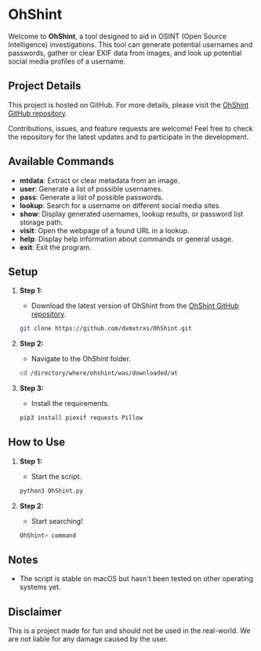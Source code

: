 # OhShint

Welcome to **OhShint**, a tool designed to aid in OSINT (Open Source Intelligence) investigations. This tool can generate potential usernames and passwords, gather or clear EXIF data from images, and look up potential social media profiles of a username.

## Project Details

This project is hosted on GitHub. For more details, please visit the [OhShint GitHub repository](https://github.com/dxmxtrxs/OhShint).

Contributions, issues, and feature requests are welcome! Feel free to check the repository for the latest updates and to participate in the development.

## Available Commands

- **mtdata**: Extract or clear metadata from an image.
- **user**: Generate a list of possible usernames.
- **pass**: Generate a list of possible passwords.
- **lookup**: Search for a username on different social media sites.
- **show**: Display generated usernames, lookup results, or password list storage path.
- **visit**: Open the webpage of a found URL in a lookup.
- **help**: Display help information about commands or general usage.
- **exit**: Exit the program.

## Setup

1. **Step 1:**
    - Download the latest version of OhShint from the [OhShint GitHub repository](https://github.com/dxmxtrxs/OhShint).
    ```bash
    git clone https://github.com/dxmxtrxs/OhShint.git
    ```

2. **Step 2:**
    - Navigate to the OhShint folder.
    ```bash
    cd /directory/where/ohshint/was/downloaded/at
    ```

3. **Step 3:**
    - Install the requirements.
    ```bash
    pip3 install piexif requests Pillow
    ```

## How to Use

1. **Step 1:**
    - Start the script.
    ```bash
    python3 OhShint.py
    ```

2. **Step 2:**
    - Start searching!
    ```bash
    OhShint> command
    ```

## Notes

- The script is stable on macOS but hasn't been tested on other operating systems yet.

## Disclaimer

This is a project made for fun and should not be used in the real-world. We are not liable for any damage caused by the user.

